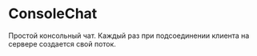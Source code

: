 # ConsoleChat
Простой консольный чат. 
Каждый раз при подсоединении клиента на сервере создается свой поток.

